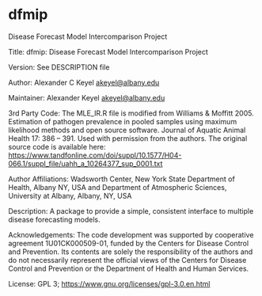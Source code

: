 # dfmip
Disease Forecast Model Intercomparison Project

Title: dfmip: Disease Forecast Model Intercomparison Project

Version: See DESCRIPTION file

Author: Alexander C Keyel <akeyel@albany.edu>

Maintainer: Alexander Keyel akeyel@albany.edu

3rd Party Code:  The MLE_IR.R file is modified from Williams & Moffitt 2005. Estimation of pathogen prevalence in pooled samples using maximum likelihood methods and open source software. Journal of Aquatic Animal Health 17: 386 – 391. Used with permission from the authors. The original source code is available here:   https://www.tandfonline.com/doi/suppl/10.1577/H04-066.1/suppl_file/uahh_a_10264377_sup_0001.txt

Author Affiliations: Wadsworth Center, New York State Department of Health, Albany NY, USA and Department of Atmospheric Sciences, University at Albany, Albany, NY, USA

Description: A package to provide a simple, consistent interface to multiple disease forecasting models. 

Acknowledgements:   The code development was supported by cooperative agreement 1U01CK000509-01, funded by the Centers for Disease Control and Prevention. Its contents are solely the responsibility of the authors and do not necessarily represent the official views of the Centers for Disease  Control and Prevention or the Department of Health and Human Services.

License: GPL 3; https://www.gnu.org/licenses/gpl-3.0.en.html
